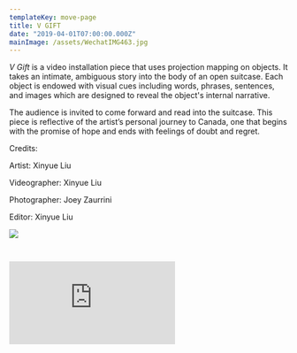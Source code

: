 ```yaml
---
templateKey: move-page
title: V GIFT
date: "2019-04-01T07:00:00.000Z"
mainImage: /assets/WechatIMG463.jpg
---
```

*V Gift* is a video installation piece that uses projection mapping on objects. It takes an intimate, ambiguous story into the body of an open suitcase. Each object is endowed with visual cues including words, phrases, sentences, and images which are designed to reveal the object's internal narrative. 

The audience is invited to come forward and read into the suitcase. This piece
is reflective of the artist’s personal journey to Canada, one that begins with the promise of hope and ends with feelings of doubt and regret.

Credits:

Artist: Xinyue Liu

Videographer: Xinyue Liu

Photographer: Joey Zaurrini

Editor: Xinyue Liu



![](/assets/WechatIM.jpeg)

<div class="lines-2"></div>

<img src="/assets/WechatIMG463.jpg" alt="" title="" class=""></img>

<div class="lines-2"></div>

<img src="/assets/WechatIMG465.jpg" alt="" title="" class=""></img>

<div class="lines-2"></div>

<div class="video-container"><iframe src="https://www.youtube.com/embed/m-Bb-0fxISs" class="video" frameborder="0" allow="accelerometer; autoplay; encrypted-media; gyroscope; picture-in-picture" allowfullscreen></iframe></div>

[](<>)

[](<>)

<div class="lines-3"></div>